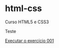 # html-css
 Curso HTML5 e CSS3

Teste

<a href="https://fnbarbieri.github.io/html-css/exercicios/ex001/index.html"> Executar o exercício 001</a>